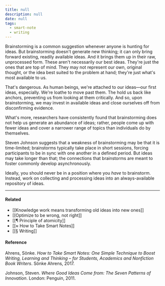 ```yaml
---
title: null
description: null
date: null
tags:
  - smart-note
  - writing
---
```


Brainstorming is a common suggestion whenever anyone is hunting for ideas. But brainstorming doesn't generate new thinking; it can only bring forward existing, readily available ideas. And it brings them up in their raw, unprocessed form. These aren't necessarily our best ideas. They're just the ones that are top of mind. They may not represent our own, original thought, or the idea best suited to the problem at hand; they're just what's most available to us.

That's dangerous. As human beings, we're attached to our ideas—our first ideas, especially. We're loathe to move past them. The hold us back like anchors, preventing us from looking at them critically. And so, upon brainstorming, we may invest in available ideas and close ourselves off from disconfirming evidence.

What's more, researchers have consistently found that brainstorming does not help us generate an abundance of ideas; rather, people come up with fewer ideas and cover a narrower range of topics than individuals do by themselves.

Steven Johnson suggests that a weakness of brainstorming may be that it is time-limited; brainstorms typically take place in short sessions, forcing participants to be in sync with one another in a defined period. But ideas may take longer than that; the connections that brainstorms are meant to foster commonly develop asynchronously.

Ideally, you should never be in a position where you _have_ to brainstorm. Instead, work on collecting and processing ideas into an always-available repository of ideas.

---

#### Related

- [[Knowledge work means transforming old ideas into new ones]]
- [[Optimize to be wrong, not right]]
- [[¶ Principle of atomicity]]
- [[≈ How to Take Smart Notes]]
- [[§ Writing]]

#### Reference

Ahrens, Sönke. _How to Take Smart Notes: One Simple Technique to Boost Writing, Learning and Thinking – for Students, Academics and Nonfiction Book Writers_. Sönke Ahrens, 2017.

Johnson, Steven. _Where Good Ideas Come from: The Seven Patterns of Innovation_. London: Penguin, 2011.
